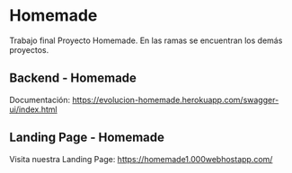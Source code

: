 # Homemade
Trabajo final Proyecto Homemade. En las ramas se encuentran los demás proyectos.

## Backend - Homemade
Documentación: https://evolucion-homemade.herokuapp.com/swagger-ui/index.html

## Landing Page - Homemade
Visita nuestra Landing Page: https://homemade1.000webhostapp.com/

